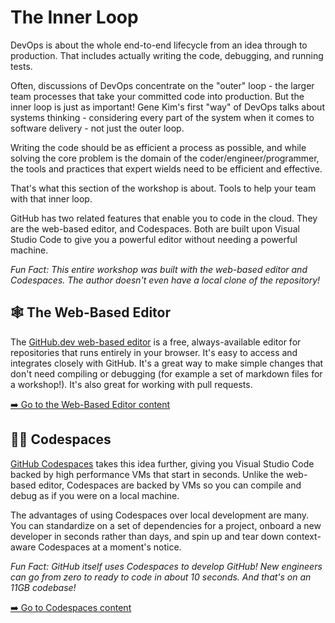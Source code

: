# The Inner Loop

DevOps is about the whole end-to-end lifecycle from an idea through to production. That includes actually writing the code, debugging, and running tests.

Often, discussions of DevOps concentrate on the "outer" loop - the larger team processes that take your committed code into production. But the inner loop is just as important! Gene Kim's first "way" of DevOps talks about systems thinking - considering every part of the system when it comes to software delivery - not just the outer loop.

Writing the code should be as efficient a process as possible, and while solving the core problem is the domain of the coder/engineer/programmer, the tools and practices that expert wields need to be efficient and effective.

That's what this section of the workshop is about. Tools to help your team with that inner loop.

GitHub has two related features that enable you to code in the cloud. They are the web-based editor, and Codespaces. Both are built upon Visual Studio Code to give you a powerful editor without needing a powerful machine.

_Fun Fact: This entire workshop was built with the web-based editor and Codespaces. The author doesn't even have a local clone of the repository!_

## 🕸️ The Web-Based Editor

The [GitHub.dev web-based editor](https://docs.github.com/en/codespaces/the-githubdev-web-based-editor) is a free, always-available editor for repositories that runs entirely in your browser. It's easy to access and integrates closely with GitHub. It's a great way to make simple changes that don't need compiling or debugging (for example a set of markdown files for a workshop!). It's also great for working with pull requests.

[➡️ Go to the Web-Based Editor content](3.1-Web-Editor/)

## 👩‍💻 Codespaces

[GitHub Codespaces](https://github.com/features/codespaces) takes this idea further, giving you Visual Studio Code backed by high performance VMs that start in seconds. Unlike the web-based editor, Codespaces are backed by VMs so you can compile and debug as if you were on a local machine.

The advantages of using Codespaces over local development are many. You can standardize on a set of dependencies for a project, onboard a new developer in seconds rather than days, and spin up and tear down context-aware Codespaces at a moment's notice.

_Fun Fact: GitHub itself uses Codespaces to develop GitHub! New engineers can go from zero to ready to code in about 10 seconds. And that's on an 11GB codebase!_

[➡️ Go to Codespaces content](3.2-Codespaces/)

